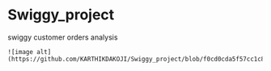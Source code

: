 # Swiggy_project
swiggy customer orders analysis



    ![image alt] (https://github.com/KARTHIKDAKOJI/Swiggy_project/blob/f0cd0cda5f57cc1c8b6bbf5ee4d35d7a90ec3553/6462623b155589d9e25684cf_Swiggy.png)
